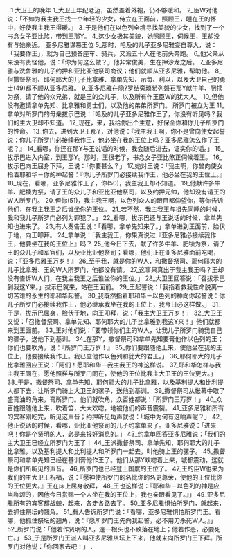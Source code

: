 . 1 
大卫王的晚年 
1_大卫王年纪老迈，虽然盖着外袍，仍不够暖和。 2_臣W对他说：「不如为我主我王找一个年轻的少女，侍立在王面前，照顾王，睡在王的怀中，好使我主我王得暖。」 3_于是他们在以色列全境寻找美貌的少女，找到了一个书念女子亚比煞，带到王那Y。 4_这少女极其美貌，她照顾王，伺候王，王却没有与她亲近。 
亚多尼雅谋篡王位 
5_那时，哈及的儿子亚多尼雅妄自尊大，说：「我要作王」，就为自己预备座车、骑兵，又派五十人在他前头奔跑。 6_他父亲从来没有责怪他，说：「你为何这么做？」他非常俊美，生在押沙龙之后。 7_亚多尼雅与洗鲁雅的儿子约押和亚比亚他祭司商议；他们就顺从亚多尼雅，帮助他。 8_但撒督祭司、耶何耶大的儿子比拿雅、拿单先知、示每、利以，以及大卫自己的勇士(49)都不顺从亚多尼雅。 9_亚多尼雅在隐?罗结旁琐希列磐石那Y献牛羊、肥犊为祭，请了他的众兄弟，就是王的众儿子，以及所有作王臣W的犹大人。 10_但他没有邀请拿单先知、比拿雅和勇士们，以及他的弟弟所罗门。 
所罗门被立为王 
11_拿单对所罗门的母亲拔示巴说：「哈及的儿子亚多尼雅作王了，你没有听见吗？我们的主大卫却不知道。 12_现在，来，我给你出个主意，好保全你和你儿子所罗门的性命。 13_你去，进到大卫王那Y，对他说：『我主我王啊，你不是曾向使女起誓说：你儿子所罗门必接续我作王，他必坐在我的王位上吗？亚多尼雅怎么作了王呢？』 14_看哪，你还在那Y与王说话的时候，我会随后进去，证实你的话。」 
15_拔示巴进入内室，到王那Y。那时，王很老了，书念女子亚比煞正伺候着王。 16_拔示巴向王屈身下拜，王说：「你要甚么？」 17_她对王说：「我主啊，你曾向使女指着耶和华－你的神起誓：『你儿子所罗门必接续我作王，他必坐在我的王位上。』 18_现在，看哪，亚多尼雅作王了，你(50)，我主我王却不知道。 19_他献许多牛羊、肥犊为祭，请了王的众儿子和亚比亚他祭司，以及约押元帅，他却没有请王的W人所罗门。 20_但你(51)，我主我王啊，以色列众人的眼目都仰望你，等你告诉他们，在我主我王之后谁坐你的王位。 21_若不然，我主我王与祖先同睡的时候，我和我儿子所罗门必列为罪犯了。」 
22_看哪，拔示巴还与王说话的时候，拿单先知也进来了。 23_有人奏告王说：「看哪，拿单先知来了。」拿单进到王面前，脸伏于地，向王叩拜。 24_拿单说：「我主我王，你果真说过『亚多尼雅必接续我作王，他要坐在我的王位上』吗？ 25_他今日下去，献了许多牛羊、肥犊为祭，请了王的众儿子和军官们，以及亚比亚他祭司；看哪，他们正在亚多尼雅面前吃喝，说：『亚多尼雅王万岁！』 26_至于我，就是你的W人，和撒督祭司、耶何耶大的儿子比拿雅、王的W人所罗门，他都没有请。 27_这事果真出于我主我王吗？王却没有告诉W人们，在我主我王之后谁坐你的王位。」 
28_大卫王回答说：「召拔示巴到我这Y来。」拔示巴就来，站在王面前。 29_王起誓说：「我指着救我性命脱离一切苦难的永生的耶和华起誓。 30_我既然指着耶和华－以色列的神向你起誓说：你儿子所罗门必接续我作王，他必继承我坐在我的王位上，我今日必这样做。」 31_于是，拔示巴屈身，脸伏于地，向王叩拜，说：「我主大卫王万岁！」 
32_大卫王又说：「召撒督祭司、拿单先知、耶何耶大的儿子比拿雅到我这Y来！」他们就都来到王面前。 33_王对他们说：「要带领你们主的W人，让我儿子所罗门骑我自己的骡子，送他下到基训。 34_在那Y，撒督祭司和拿单先知要膏他作以色列的王；你们也要吹角，说：『所罗门王万岁！』 35_你们要跟随他上来，使他坐在我的王位上，他要接续我作王。我已立他作以色列和犹大的君王。」 36_耶何耶大的儿子比拿雅回应王说：「阿们！愿耶和华－我主我王的神这样说。 37_耶和华怎样与我主我王同在，愿他照样与所罗门同在，使他的王位比我主大卫王的王位更大。」 
38_于是，撒督祭司、拿单先知、耶何耶大的儿子比拿雅，以及基利提人和比利提人都下去，让所罗门骑上大卫王的骡子，送他到基训。 39_撒督祭司从帐幕中取了盛膏油的角来，膏所罗门。他们就吹角，众百姓都说：「所罗门王万岁！」 40_众百姓跟随他上来，吹着笛，大大欢唿，地被他们的声音震裂。 
41_亚多尼雅和所有的宾客刚吃完，听见这声音；约押听见角声就说：「城中为何有这响声呢？」 42_他正说话的时候，看哪，亚比亚他祭司的儿子约拿单来了。亚多尼雅说：「进来吧！你是个贤明的人，必是来报好消息的。」 43_约拿单回答亚多尼雅说：「我们的主大卫王已经立所罗门为王了！ 44_王派撒督祭司、拿单先知、耶何耶大的儿子比拿雅，以及基利提人和比利提人和所罗门一起去，叫他骑上王的骡子。 45_撒督祭司和拿单先知已经在基训膏他作王了。他们从那Y欢唿着上来，城都震动，这就是你们所听见的声音。 46_所罗门也已经登上国度的王位了。 47_王的臣W也来为我们的主大卫王祝福，说：『愿神使所罗门的名比你的名更尊荣，使他的王位比你的王位更大。』王在床上屈身敬拜， 48_王也这样说：『耶和华－以色列的神是应当称颂的，因他今日赏赐一个人坐在我的王位上，我也亲眼看见了。』」 
49_亚多尼雅所有的宾客都战兢，起来，各走各路去了。 50_亚多尼雅惧怕所罗门，就起来，去抓住祭坛的翘角。 51_有人告诉所罗门说：「看哪，亚多尼雅惧怕所罗门王。看哪，他抓住祭坛的翘角，说：『愿所罗门王先向我起誓，必不用刀杀死W人。』」 52_所罗门说：「他若作贤明的人，连一根头也不致落在地上；他若作恶，必要死亡。」 53_于是所罗门王派人叫亚多尼雅从坛上下来，他就来向所罗门王下拜。所罗门对他说：「你回家去吧！」 
.
